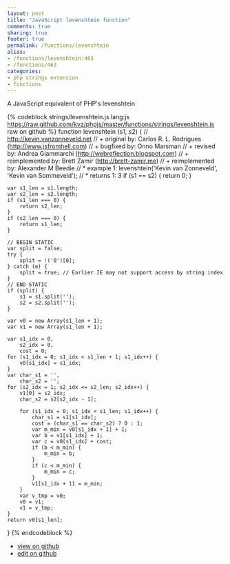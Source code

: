 ```yaml
---
layout: post
title: "JavaScript levenshtein function"
comments: true
sharing: true
footer: true
permalink: /functions/levenshtein
alias:
- /functions/levenshtein:463
- /functions/463
categories:
- php strings extension
- functions
---
```

A JavaScript equivalent of PHP's levenshtein

<!-- more -->

{% codeblock strings/levenshtein.js lang:js https://raw.github.com/kvz/phpjs/master/functions/strings/levenshtein.js raw on github %}
function levenshtein (s1, s2) {
    // http://kevin.vanzonneveld.net
    // +            original by: Carlos R. L. Rodrigues (http://www.jsfromhell.com)
    // +            bugfixed by: Onno Marsman
    // +             revised by: Andrea Giammarchi (http://webreflection.blogspot.com)
    // + reimplemented by: Brett Zamir (http://brett-zamir.me)
    // + reimplemented by: Alexander M Beedie
    // *                example 1: levenshtein('Kevin van Zonneveld', 'Kevin van Sommeveld');
    // *                returns 1: 3
    if (s1 == s2) {
        return 0;
    }

    var s1_len = s1.length;
    var s2_len = s2.length;
    if (s1_len === 0) {
        return s2_len;
    }
    if (s2_len === 0) {
        return s1_len;
    }

    // BEGIN STATIC
    var split = false;
    try {
        split = !('0')[0];
    } catch (e) {
        split = true; // Earlier IE may not support access by string index
    }
    // END STATIC
    if (split) {
        s1 = s1.split('');
        s2 = s2.split('');
    }

    var v0 = new Array(s1_len + 1);
    var v1 = new Array(s1_len + 1);

    var s1_idx = 0,
        s2_idx = 0,
        cost = 0;
    for (s1_idx = 0; s1_idx < s1_len + 1; s1_idx++) {
        v0[s1_idx] = s1_idx;
    }
    var char_s1 = '',
        char_s2 = '';
    for (s2_idx = 1; s2_idx <= s2_len; s2_idx++) {
        v1[0] = s2_idx;
        char_s2 = s2[s2_idx - 1];

        for (s1_idx = 0; s1_idx < s1_len; s1_idx++) {
            char_s1 = s1[s1_idx];
            cost = (char_s1 == char_s2) ? 0 : 1;
            var m_min = v0[s1_idx + 1] + 1;
            var b = v1[s1_idx] + 1;
            var c = v0[s1_idx] + cost;
            if (b < m_min) {
                m_min = b;
            }
            if (c < m_min) {
                m_min = c;
            }
            v1[s1_idx + 1] = m_min;
        }
        var v_tmp = v0;
        v0 = v1;
        v1 = v_tmp;
    }
    return v0[s1_len];
}
{% endcodeblock %}

 - [view on github](https://github.com/kvz/phpjs/blob/master/functions/strings/levenshtein.js)
 - [edit on github](https://github.com/kvz/phpjs/edit/master/functions/strings/levenshtein.js)

